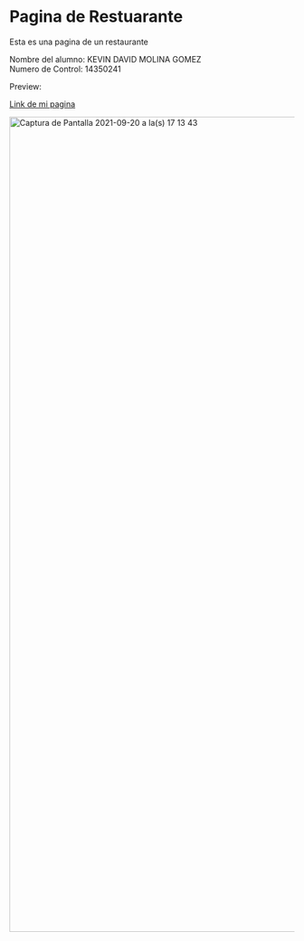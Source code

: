 # Pagina de Restuarante

Esta es una pagina de un restaurante

Nombre del alumno: KEVIN DAVID MOLINA GOMEZ
<br/>
Numero de Control: 14350241


Preview:

[Link de mi pagina](https://dle.rae.es/p%C3%A1gina)


<img width="1440" alt="Captura de Pantalla 2021-09-20 a la(s) 17 13 43" src="https://user-images.githubusercontent.com/16070294/134082958-32fe0b22-b5b1-46cf-af54-cffafd184130.png">
